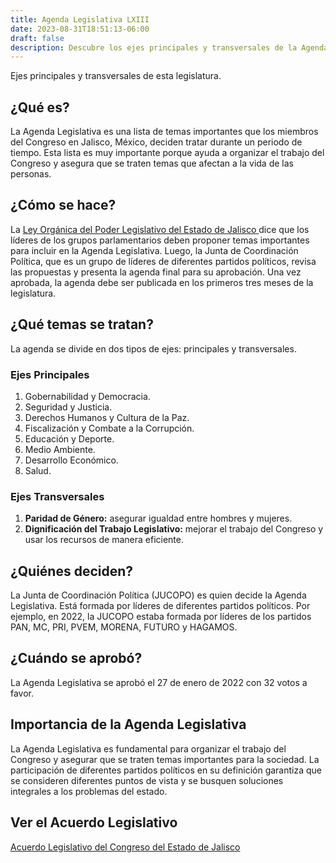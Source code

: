 ```yaml
---
title: Agenda Legislativa LXIII
date: 2023-08-31T18:51:13-06:00
draft: false
description: Descubre los ejes principales y transversales de la Agenda Legislativa LXIII del Congreso en Jalisco, México
---
```


Ejes principales y transversales de esta legislatura.
<!--more-->

## ¿Qué es?

La Agenda Legislativa es una lista de temas importantes que los miembros del Congreso en Jalisco, México, deciden tratar durante un periodo de tiempo. Esta lista es muy importante porque ayuda a organizar el trabajo del Congreso y asegura que se traten temas que afectan a la vida de las personas.

## ¿Cómo se hace?

La <a href="https://congresoweb.congresojal.gob.mx/infolej/sistemaintegral/gaceta/documentos/2.-%20Ley%20Org%C3%A1nica%20del%20Poder%20Legislativo%20del%20Estado%20de%20Jalisco.pdf" target="_blank"> Ley Orgánica del Poder Legislativo del Estado de Jalisco </a> dice que los líderes de los grupos parlamentarios deben proponer temas importantes para incluir en la Agenda Legislativa. Luego, la Junta de Coordinación Política, que es un grupo de líderes de diferentes partidos políticos, revisa las propuestas y presenta la agenda final para su aprobación. Una vez aprobada, la agenda debe ser publicada en los primeros tres meses de la legislatura.

## ¿Qué temas se tratan?

La agenda se divide en dos tipos de ejes: principales y transversales. 

### Ejes Principales

1. Gobernabilidad y Democracia.
2. Seguridad y Justicia.
3. Derechos Humanos y Cultura de la Paz.
4. Fiscalización y Combate a la Corrupción.
5. Educación y Deporte.
6. Medio Ambiente.
7. Desarrollo Económico.
8. Salud.

### Ejes Transversales

1. **Paridad de Género:** asegurar igualdad entre hombres y mujeres.
2. **Dignificación del Trabajo Legislativo:** mejorar el trabajo del Congreso y usar los recursos de manera eficiente.

## ¿Quiénes deciden?

La Junta de Coordinación Política (JUCOPO) es quien decide la Agenda Legislativa. Está formada por líderes de diferentes partidos políticos. Por ejemplo, en 2022, la JUCOPO estaba formada por líderes de los partidos PAN, MC, PRI, PVEM, MORENA, FUTURO y HAGAMOS.

## ¿Cuándo se aprobó?

La Agenda Legislativa se aprobó el 27 de enero de 2022 con 32 votos a favor.

## Importancia de la Agenda Legislativa

La Agenda Legislativa es fundamental para organizar el trabajo del Congreso y asegurar que se traten temas importantes para la sociedad. La participación de diferentes partidos políticos en su definición garantiza que se consideren diferentes puntos de vista y se busquen soluciones integrales a los problemas del estado.

## Ver el Acuerdo Legislativo
<a href="https://congresoweb.congresojal.gob.mx/infolej/agendakioskos/documentos/sistemaintegral/estados/129339.pdf" target="_blank">Acuerdo Legislativo del Congreso del Estado de Jalisco</a>

